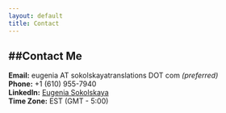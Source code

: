 ```yaml
---
layout: default
title: Contact
---
```


##Contact Me
--------

**Email:** eugenia AT sokolskayatranslations DOT com *(preferred)*<br/>
**Phone:** +1 (610) 955-7940<br/>
**LinkedIn:** <a href="https://www.linkedin.com/in/geniasokol2013">Eugenia Sokolskaya</a><br/>
**Time Zone:** EST (GMT - 5:00)<br/>
